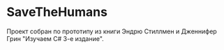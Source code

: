 # SaveTheHumans
Проект собран по прототипу из книги Эндрю Стиллмен и Дженнифер Грин "Изучаем С# 3-е издание".
